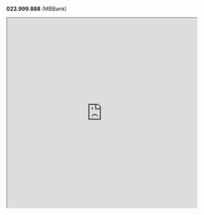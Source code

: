 **023.999.888** (MBBank)
<iframe src="https://duocdev-caro3x3.tiiny.site/" width="500" height="500" allowfullscreen></iframe>
